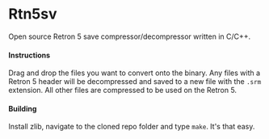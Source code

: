 # Rtn5sv
Open source Retron 5 save compressor/decompressor written in C/C++.
#### Instructions
Drag and drop the files you want to convert onto the binary. Any files with a Retron 5 header will be decompressed and saved to a new file with the `.srm` extension. All other files are compressed to be used on the Retron 5.
#### Building
Install zlib, navigate to the cloned repo folder and type `make`. It's that easy.
